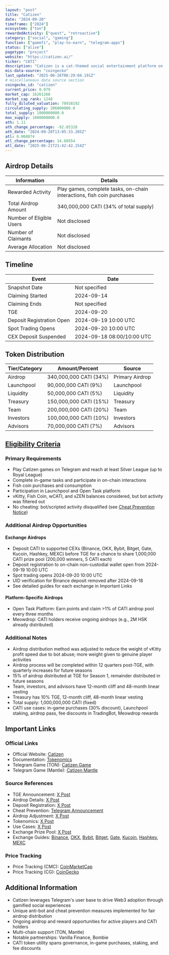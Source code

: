 ```yaml
---
layout: "post"
title: "Catizen"
date: "2024-09-20"
timeframe: ["2024"]
ecosystem: ["ton"]
rewardedActivity: ["quest", "retroactive"]
category: ["social", "gaming"]
function: ["gamefi", "play-to-earn", "telegram-apps"]
status: ["alive"]
pagetype: "project"
website: "https://catizen.ai/"
ticker: "CATI"
description: "Catizen is a cat-themed social entertainment platform on Telegram, blending playful gaming and social interactions with the TON blockchain. It offers a mini-app center, Launchpool, and Open Task platform, making Web3 access and mobile payments seamless for users."
mis-data-source: "coingecko"
last_updated: "2025-06-26T06:29:04.191Z"
# miscellaneous data source section
coingecko_id: "catizen"
current_price: 0.079
market_cap: 16261268
market_cap_rank: 1248
fully_diluted_valuation: 78938192
circulating_supply: 206000000.0
total_supply: 1000000000.0
max_supply: 1000000000.0
ath: 1.11
ath_change_percentage: -92.85328
ath_date: "2024-09-20T13:05:33.205Z"
atl: 0.068874
atl_change_percentage: 14.68954
atl_date: "2025-06-21T21:42:42.154Z"
---
```


## Airdrop Details

| Information              | Details                                                                 |
| ------------------------ | ----------------------------------------------------------------------- |
| Rewarded Activity        | Play games, complete tasks, on-chain interactions, fish coin purchases   |
| Total Airdrop Amount     | 340,000,000 CATI (34% of total supply)                                  |
| Number of Eligible Users | Not disclosed                                                           |
| Number of Claimants      | Not disclosed                                                           |
| Average Allocation       | Not disclosed                                                           |

## Timeline

| Event                    | Date                  |
| ------------------------ | --------------------- |
| Snapshot Date            | Not specified         |
| Claiming Started         | 2024-09-14            |
| Claiming Ends            | Not specified         |
| TGE                      | 2024-09-20            |
| Deposit Registration Open| 2024-09-19 10:00 UTC  |
| Spot Trading Opens       | 2024-09-20 10:00 UTC  |
| CEX Deposit Suspended    | 2024-09-18 08:00/10:00 UTC |

## Token Distribution

| Tier/Category      | Amount/Percent                | Source                |
| ------------------ | ---------------------------- | --------------------- |
| Airdrop            | 340,000,000 CATI (34%)        | Primary Airdrop       |
| Launchpool         | 90,000,000 CATI (9%)          | Launchpool            |
| Liquidity          | 50,000,000 CATI (5%)          | Liquidity             |
| Treasury           | 150,000,000 CATI (15%)        | Treasury              |
| Team               | 200,000,000 CATI (20%)        | Team                  |
| Investors          | 100,000,000 CATI (10%)        | Investors             |
| Advisors           | 70,000,000 CATI (7%)          | Advisors              |

## [Eligibility Criteria](https://x.com/CatizenAI/status/1833554571219898749)

### Primary Requirements

- Play Catizen games on Telegram and reach at least Silver League (up to Royal League)
- Complete in-game tasks and participate in on-chain interactions
- Fish coin purchases and consumption
- Participation in Launchpool and Open Task platform
- vKitty, Fish Coin, wCATI, and xZEN balances considered, but bot activity was filtered out
- No cheating: bot/scripted activity disqualified (see [Cheat Prevention Notice](https://t.me/CatizenAnn/196))

### Additional Airdrop Opportunities

#### Exchange Airdrops
- Deposit CATI to supported CEXs (Binance, OKX, Bybit, Bitget, Gate, Kucoin, Hashkey, MEXC) before TGE for a chance to share 1,000,000 CATI prize pool (200,000 winners, 5 CATI each)
- Deposit registration to on-chain non-custodial wallet open from 2024-09-19 10:00 UTC
- Spot trading opens 2024-09-20 10:00 UTC
- UID verification for Binance deposit removed after 2024-09-18
- See detailed guides for each exchange in Important Links

#### Platform-Specific Airdrops
- Open Task Platform: Earn points and claim >1% of CATI airdrop pool every three months
- Meowdrop: CATI holders receive ongoing airdrops (e.g., 2M HSK already distributed)

### Additional Notes

- Airdrop distribution method was adjusted to reduce the weight of vKitty profit speed due to bot abuse; more weight given to genuine player activities
- Airdrop process will be completed within 12 quarters post-TGE, with quarterly increases for future seasons
- 15% of airdrop distributed at TGE for Season 1, remainder distributed in future seasons
- Team, investors, and advisors have 12-month cliff and 48-month linear vesting
- Treasury has 10% TGE, 12-month cliff, 48-month linear vesting
- Total supply: 1,000,000,000 CATI (fixed)
- CATI use cases: in-game purchases (30% discount), Launchpool staking, airdrop pass, fee discounts in TradingBot, Meowdrop rewards

## Important Links

### Official Links
- Official Website: [Catizen](https://linktr.ee/catizen)
- Documentation: [Tokenomics](https://docs.catizen.ai/usdcati-tokenomics)
- Telegram Game (TON): [Catizen Game](https://t.me/catizenbot/gameapp?startapp=rp_36743797)
- Telegram Game (Mantle): [Catizen Mantle](https://t.me/Catizen_Mntbot/gameapp?startapp=rp_37308798)

### Source References
- TGE Announcement: [X Post](https://x.com/CatizenAI/status/1836299224839000436)
- Airdrop Details: [X Post](https://x.com/CatizenAI/status/1833554571219898749)
- Deposit Registration: [X Post](https://x.com/CatizenAI/status/1836728771224948903)
- Cheat Prevention: [Telegram Announcement](https://t.me/CatizenAnn/196)
- Airdrop Adjustment: [X Post](https://x.com/CatizenAI/status/1835994066884210947)
- Tokenomics: [X Post](https://x.com/CatizenAI/status/1835249780664205460)
- Use Cases: [X Post](https://x.com/CatizenAI/status/1835263324696793259)
- Exchange Prize Pool: [X Post](https://x.com/CatizenAI/status/1836299224839000436)
- Exchange Guides: [Binance](https://docs.google.com/document/d/1wG0kNTMR2r1zpzSmRsd3vQyUpe1kdWx7S3Jht4XAI0E/edit#heading=h.4y20at2730m3), [OKX](https://docs.google.com/document/d/1-f0ArnMH2wrwUvqOR1OdutkAQURSXWMuSqCEtIhhtnY/edit#heading=h.hezh9kcjbfo8), [Bybit](https://docs.google.com/document/d/1t6pJqH8kkOoXUgsFM_jG2Ti-DxY1aPIsqSWTdgt9l50/edit#heading=h.n1ssbdkab8bd), [Bitget](https://docs.google.com/document/d/1el1d_c0K7tS0bsSzs576-juvQdnRQ-ZYQG21CUUTqzQ/edit#heading=h.8llzz8ad0pp7), [Gate](https://docs.google.com/document/d/1w7kGXriHOKMrNmdsmvYACOwY6ig5IMranXrgcjOCmAA/edit#heading=h.lv4kgxb0uggj), [Kucoin](https://docs.google.com/document/d/1ZJNdpb4xzf7ZHz0CUjwQk3j9kn5oer3I_V9h4vUNWYc/edit#heading=h.bcr1k2mrncmb), [Hashkey](https://docs.google.com/document/d/1gtxz6kdSln9031JIVPeuEwzZJyBb1z3jeuMmrH42SzU/edit#heading=h.ae6e9l7mi9tq), [MEXC](https://docs.google.com/document/d/1SY9BTZQnifj5Zl4Tv5L6O9qD2L4Wp9X09nyTcb4nsCc/edit#heading=h.4y20at2730m3)

### Price Tracking
- Price Tracking (CMC): [CoinMarketCap](https://coinmarketcap.com/currencies/catizen/)
- Price Tracking (CG): [CoinGecko](https://www.coingecko.com/en/coins/catizen)

## Additional Information

- Catizen leverages Telegram's user base to drive Web3 adoption through gamified social experiences
- Unique anti-bot and cheat prevention measures implemented for fair airdrop distribution
- Ongoing airdrop and reward opportunities for active players and CATI holders
- Multi-chain support (TON, Mantle)
- Notable partnerships: Vanilla Finance, Bombie
- CATI token utility spans governance, in-game purchases, staking, and fee discounts